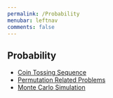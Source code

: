 ```yaml
---
permalink: /Probability
menubar: leftnav
comments: false
---
```

## Probability
- [Coin Tossing Sequence](./Coin_Tossing_Sequence.md)
- [Permutation Related Problems](./Permutation.md)
- [Monte Carlo Simulation](./Monte_Carlo.md)